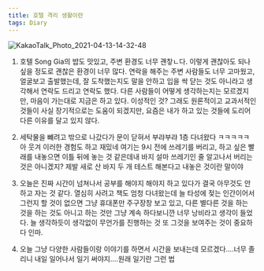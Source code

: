 ```yaml
---
title: 호텔 격리 생활이란
tags: Diary
---
```


![KakaoTalk_Photo_2021-04-13-14-32-48](https://user-images.githubusercontent.com/50545088/114501670-65e3f400-9c65-11eb-972c-55290a134714.jpeg)


1. 호텔 Song Gia의 뱝도 맛있고, 주변 환경도 너무 괜챃ㄴ다. 이렇게 괜찮아도 되나 싶을 정도로 괜찮은 환경이 너무 많다. 연락을 해주는 주변 사람들도 너무 고마웠고, 얼굴보고 출발했는데, 잘 도착했는지도 말을 안하고 입을 싹 닫는 것도 아니라고 생각해서 연락도 드리고 연락도 했다. 다른 사람들이 어떻게 생각하는지는 모르겠지만, 마음이 가는대로 지금은 하고 있다. 이성적인 것? 그래도 원론적이고 교과서적인 것들이 사실 장기적으로는 도움이 되겠지만, 요즘은 내가 하고 있는 것들에 도리어 다른 이유를 달고 있지 않다.

2. 세탁물을 뺴려고 밖으로 나갔다가 문이 닫혀서 부랴부랴 1층 다녀왔다 ㅋㅋㅋㅋㅋ 아 웃겨 이러한 경험도 하고 재밌네 여기는 9시 전에 쓰레기를 버리고, 하고 싶은 빨래를 내놓으면 이틀 뒤에 놓는 것 같은데내 바지 설마 쓰레기인 줄 알고나서 버리는 것은 아니겠지? 제발 새로 산 바지 두 개 테스트 해본다고 내놓은 것이란 말이야

3. 오늘은 진짜 시간이 넘쳐나서 공부를 해야지 해야지 하고 있다가 결국 아무것도 안하고 자는 것 같다. 열심히 사려고 책도 엄청 다녀왔는데 늘 타성에 젖는 인간이어서 그런지 할 것이 없으면 그냥 휴대폰만 주구장창 보고 있고, 다른 별다른 것을 하는 것을 하는 것도 아니고 하는 것만 그냥 계속 하다보니깐 너무 낭비라고 생각이 들었다. 늘 생각하듯이 생각없이 무언가를 진행하는 것 또 그것을 보여주는 것이 중요하다 인마.

4. 오늘 그냥 다양한 사람들이랑 이야기를 하면서 시간을 보내는데 모르겠다....너무 졸리니 내일 일어나서 일기 써야지....원래 일기란 그런 법